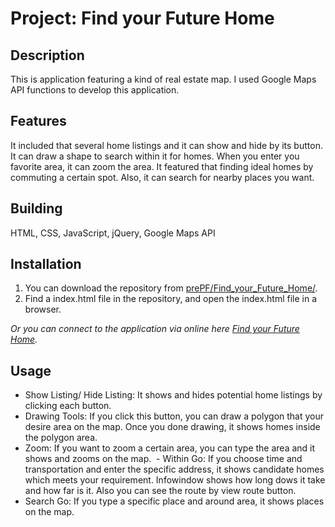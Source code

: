 # Project: Find your Future Home

## Description

This is application featuring a kind of real estate map. I used Google Maps API functions to develop this application. 

## Features

It included that several home listings and it can show and hide by its button. It can draw a shape to search within it for homes. When you enter you favorite area, it can zoom the area. It featured that finding ideal homes by commuting a certain spot. Also, it can search for nearby places you want.

## Building

HTML, CSS, JavaScript, jQuery, Google Maps API

## Installation

1. You can download the repository from
[prePF/Find_your_Future_Home/](https://github.com/leiachung41/prePF/tree/master/Find_your_Future_Home/).
2. Find a index.html file in the repository, and open the index.html file in a browser.

*Or you can connect to the application via online here [Find your Future Home](https://leiachung41.github.io/prePF/Find_your_Future_Home/index12.html).*

## Usage

  - Show Listing/ Hide Listing: It shows and hides potential home listings by clicking each button.
  - Drawing Tools: If you click this button, you can draw a polygon that your desire area on the map. Once you done drawing, it shows homes inside the polygon area.
  - Zoom: If you want to zoom a certain area, you can type the area and it shows and zooms on the map.
  - Within Go: If you choose time and transportation and enter the specific address, it shows candidate homes which meets your requirement. Infowindow shows how long dows it take and how far is it. Also you can see the route by view route button. 
  - Search Go: If you type a specific place and around area, it shows places on the map.
